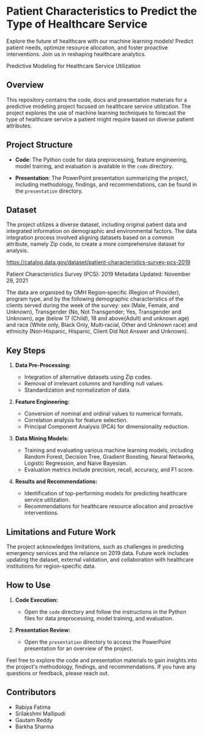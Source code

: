 # Patient Characteristics to Predict the Type of Healthcare Service 
Explore the future of healthcare with our machine learning models! Predict patient needs, optimize resource allocation, and foster proactive interventions. Join us in reshaping healthcare analytics.

Predictive Modeling for Healthcare Service Utilization

## Overview

This repository contains the code, docs and presentation materials for a predictive modeling project focused on healthcare service utilization. The project explores the use of machine learning techniques to forecast the type of healthcare service a patient might require based on diverse patient attributes.

## Project Structure

- **Code**: The Python code for data preprocessing, feature engineering, model training, and evaluation is available in the `code` directory.
  
- **Presentation**: The PowerPoint presentation summarizing the project, including methodology, findings, and recommendations, can be found in the `presentation` directory.

## Dataset

The project utilizes a diverse dataset, including original patient data and integrated information on demographic and environmental factors. The data integration process involved aligning datasets based on a common attribute, namely Zip code, to create a more comprehensive dataset for analysis.

https://catalog.data.gov/dataset/patient-characteristics-survey-pcs-2019

Patient Characteristics Survey (PCS): 2019
Metadata Updated: November 29, 2021

The data are organized by OMH Region‐specific (Region of Provider), program type, and by the following demographic characteristics of the clients served during the week of the survey: 
sex (Male, Female, and Unknown), Transgender (No, Not Transgender; Yes, Transgender and Unknown), age (below 17 (Child), 18 and above(Adult) and unknown age) and 
race (White only, Black Only, Multi‐racial, Other and Unknown race) and ethnicity (Non‐Hispanic, Hispanic, Client Did Not Answer and Unknown). 


## Key Steps

1. **Data Pre-Processing:**
    - Integration of alternative datasets using Zip codes.
    - Removal of irrelevant columns and handling null values.
    - Standardization and normalization of data.

2. **Feature Engineering:**
    - Conversion of nominal and ordinal values to numerical formats.
    - Correlation analysis for feature selection.
    - Principal Component Analysis (PCA) for dimensionality reduction.

3. **Data Mining Models:**
    - Training and evaluating various machine learning models, including Random Forest, Decision Tree, Gradient Boosting, Neural Networks, Logistic Regression, and Naive Bayesian.
    - Evaluation metrics include precision, recall, accuracy, and F1 score.

4. **Results and Recommendations:**
    - Identification of top-performing models for predicting healthcare service utilization.
    - Recommendations for healthcare resource allocation and proactive interventions.

## Limitations and Future Work

The project acknowledges limitations, such as challenges in predicting emergency services and the reliance on 2019 data. Future work includes updating the dataset, external validation, and collaboration with healthcare institutions for region-specific data.

## How to Use

1. **Code Execution:**
    - Open the `code` directory and follow the instructions in the Python files for data preprocessing, model training, and evaluation.

2. **Presentation Review:**
    - Open the `presentation` directory to access the PowerPoint presentation for an overview of the project.

Feel free to explore the code and presentation materials to gain insights into the project's methodology, findings, and recommendations. If you have any questions or feedback, please reach out.


## Contributors

- Rabiya Fatima
- Srilakshmi Mallipudi
- Gautam Reddy
- Barkha Sharma

  

